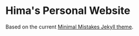 # Hima's Personal Website

Based on the current [Minimal Mistakes Jekyll theme](https://mmistakes.github.io/minimal-mistakes/).
